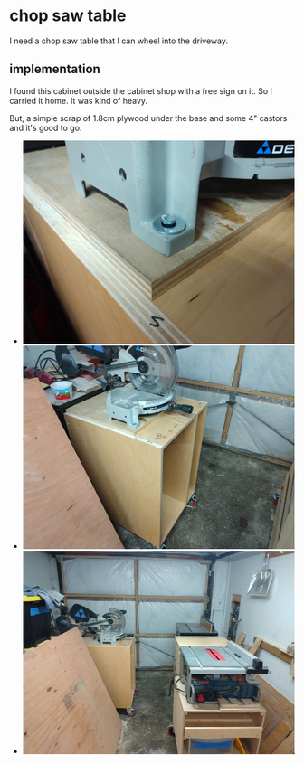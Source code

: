 # chop saw table

I need a chop saw table that I can wheel into the driveway.


## implementation

I found this cabinet outside the cabinet shop with a free sign on it. So I carried it home. It was kind of heavy.

But, a simple scrap of 1.8cm plywood under the base and some 4" castors and it's good to go.

* ![chop-saw-01.jpeg](./photos/chop-saw-01.jpeg)
* ![chop-saw-02.jpeg](./photos/chop-saw-02.jpeg)
* ![chop-saw-03.jpeg](./photos/chop-saw-03.jpeg)

